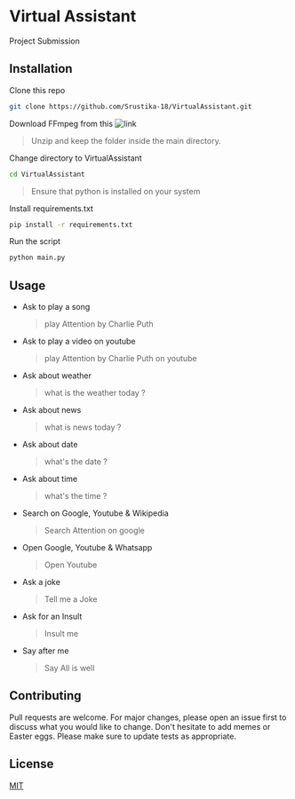 # Virtual Assistant

Project Submission

## Installation

Clone this repo

```bash
git clone https://github.com/Srustika-18/VirtualAssistant.git
```

Download FFmpeg from this ![link](<[https://github.com/Srustika-18/VirtualAssistant.git](https://github.com/BtbN/FFmpeg-Builds/releases/download/latest/ffmpeg-master-latest-win64-gpl.zip)>)

> Unzip and keep the folder inside the main directory.

Change directory to VirtualAssistant

```bash
cd VirtualAssistant
```

> Ensure that python is installed on your system

Install requirements.txt

```bash
pip install -r requirements.txt
```

Run the script

```bash
python main.py
```

## Usage

-   Ask to play a song
    > play Attention by Charlie Puth
-   Ask to play a video on youtube
    > play Attention by Charlie Puth on youtube
-   Ask about weather
    > what is the weather today ?
-   Ask about news
    > what is news today ?
-   Ask about date
    > what's the date ?
-   Ask about time
    > what's the time ?
-   Search on Google, Youtube & Wikipedia
    > Search Attention on google
-   Open Google, Youtube & Whatsapp
    > Open Youtube
-   Ask a joke
    > Tell me a Joke
-   Ask for an Insult
    > Insult me
-   Say after me
    > Say All is well

## Contributing

Pull requests are welcome. For major changes, please open an issue first to discuss what you would like to change.
Don't hesitate to add memes or Easter eggs.
Please make sure to update tests as appropriate.

## License

[MIT](https://choosealicense.com/licenses/mit/)
